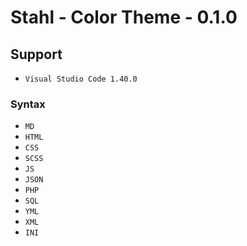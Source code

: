 # Stahl - Color Theme - 0.1.0

## Support
* `Visual Studio Code 1.40.0`

### Syntax
* `MD`
* `HTML`
* `CSS`
* `SCSS`
* `JS`
* `JSON`
* `PHP`
* `SQL`
* `YML`
* `XML`
* `INI`
